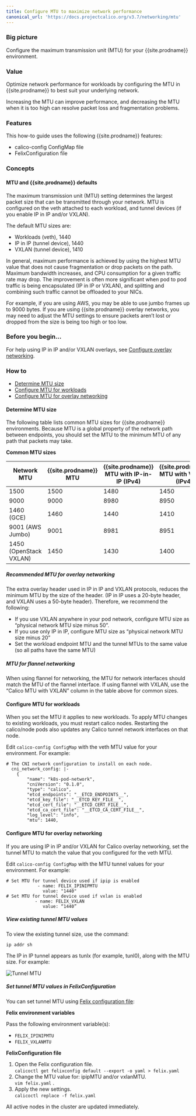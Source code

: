 ```yaml
---
title: Configure MTU to maximize network performance
canonical_url: 'https://docs.projectcalico.org/v3.7/networking/mtu'
---
```


### Big picture

Configure the maximum transmission unit (MTU) for your {{site.prodname}} environment.

### Value

Optimize network performance for workloads by configuring the MTU in {{site.prodname}} to best suit your underlying network.

Increasing the MTU can improve performance, and decreasing the MTU when it is too high can resolve packet loss and fragmentation problems.

### Features

This how-to guide uses the following {{site.prodname}} features:

- calico-config ConfigMap file
- FelixConfiguration file

### Concepts

#### MTU and {{site.prodname}} defaults

The maximum transmission unit (MTU) setting determines the largest packet size that can be transmitted through your network. MTU is configured on the veth attached to each workload, and tunnel devices (if you enable IP in IP and/or VXLAN).

The default MTU sizes are:

- Workloads (veth), 1440
- IP in IP (tunnel device), 1440
- VXLAN (tunnel device), 1410

In general, maximum performance is achieved by using the highest MTU value that does not cause fragmentation or drop packets on the path.  Maximum bandwidth increases, and CPU consumption for a given traffic rate may drop.  The improvement is often more significant when pod to pod traffic is being encapsulated (IP in IP or VXLAN), and splitting and combining such traffic cannot be offloaded to your NICs.

For example, if you are using AWS, you may be able to use jumbo frames up to 9000 bytes. If you are using {{site.prodname}} overlay networks, you may need to adjust the MTU settings to ensure packets aren’t lost or dropped from the size is being too high or too low.

### Before you begin...

For help using IP in IP and/or VXLAN overlays, see [Configure overlay networking]({{site.baseurl}}/{{page.version}}/networking/vxlan-ipip).

### How to

- [Determine MTU size](#determine-mtu-size)
- [Configure MTU for workloads](#configure-mtu-for-workloads)
- [Configure MTU for overlay networking](#configure-mtu-for-overlay-networking)

#### Determine MTU size

The following table lists common MTU sizes for {{site.prodname}} environments. Because MTU is a global property of the network path between endpoints, you should set the MTU to the minimum MTU of any path that packets may take. 

**Common MTU sizes**

| Network MTU            | {{site.prodname}} MTU | {{site.prodname}} MTU with IP-in-IP (IPv4) | {{site.prodname}} MTU with VXLAN (IPv4) |
| ---------------------- | --------------------- | ------------------------------------------ | --------------------------------------- |
| 1500                   | 1500                  | 1480                                       | 1450                                    |
| 9000                   | 9000                  | 8980                                       | 8950                                    |
| 1460 (GCE)             | 1460                  | 1440                                       | 1410                                    |
| 9001 (AWS Jumbo)       | 9001                  | 8981                                       | 8951                                    |
| 1450 (OpenStack VXLAN) | 1450                  | 1430                                       | 1400                                    |

##### Recommended MTU for overlay networking

The extra overlay header used in IP in IP and VXLAN protocols, reduces the minimum MTU by the size of the header. (IP in IP uses a 20-byte header, and VXLAN uses a 50-byte header). Therefore, we recommend the following:

- If you use VXLAN anywhere in your pod network, configure MTU size as “physical network MTU size minus 50”. 
- If you use only IP in IP, configure MTU size as “physical network MTU size minus 20”
- Set the workload endpoint MTU and the tunnel MTUs to the same value (so all paths have the same MTU)

##### MTU for flannel networking

When using flannel for networking, the MTU for network interfaces should match the MTU of the flannel interface. If using flannel with VXLAN, use the “Calico MTU with VXLAN” column in the table above for common sizes. 

#### Configure MTU for workloads
  
When you set the MTU it applies to new workloads. To apply MTU changes to existing workloads, you must restart calico nodes. Restarting the calico/node pods also updates any Calico tunnel network interfaces on that node. 

Edit `calico-config ConfigMap` with the veth MTU value for your environment. For example: 

```
# The CNI network configuration to install on each node.
  cni_network_config: |-
    {
        "name": "k8s-pod-network",
        "cniVersion": "0.1.0",
        "type": "calico",
        "etcd_endpoints": "__ETCD_ENDPOINTS__",
        "etcd_key_file": "__ETCD_KEY_FILE__",
        "etcd_cert_file": "__ETCD_CERT_FILE__",
        "etcd_ca_cert_file": "__ETCD_CA_CERT_FILE__",
        "log_level": "info",
        "mtu": 1440,
```

#### Configure MTU for overlay networking

If you are using IP in IP and/or VXLAN for Calico overlay networking, set the tunnel MTU to match the value that you configured for the veth MTU. 

Edit `calico-config ConfigMap` with the MTU tunnel values for your environment. For example: 

```
# Set MTU for tunnel device used if ipip is enabled
            - name: FELIX_IPINIPMTU
              value: "1440"
# Set MTU for tunnel device used if vxlan is enabled
           - name: FELIX_VXLAN
              value: “1440”
```

##### View existing tunnel MTU values

To view the existing tunnel size, use the command: 

`ip addr sh`

The IP in IP tunnel appears as tunlx (for example, tunl0), along with the MTU size. For example:

![Tunnel MTU]({{site.baseurl}}/images/tunnel.png)

##### Set tunnel MTU values in FelixConfiguration

You can set tunnel MTU using [Felix configuration file](https://docs.projectcalico.org/master/reference/resources/felixconfig):

**Felix environment variables** 
  
Pass the following environment variable(s):  
- `FELIX_IPINIPMTU`
- `FELIX_VXLANMTU`

**FelixConfiguration file**

1. Open the Felix configuration file.    
   `calicoctl get felixconfig default --export -o yaml > felix.yaml`   
2. Change the MTU value for: ipipMTU and/or vxlanMTU.           
   `vim felix.yaml` . 
3. Apply the new settings.      
   `calicoctl replace -f felix.yaml`

All active nodes in the cluster are updated immediately.
